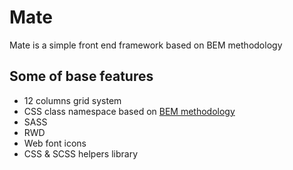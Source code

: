 # Mate

Mate is a simple front end framework based on BEM methodology

## Some of base features

* 12 columns grid system
* CSS class namespace based on [BEM methodology](http://www.smashingmagazine.com/2012/04/16/a-new-front-end-methodology-bem/)
* SASS
* RWD
* Web font icons
* CSS & SCSS helpers library
